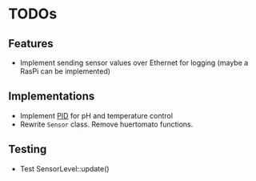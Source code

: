 # TODOs
## Features
* Implement sending sensor values over Ethernet for logging (maybe a RasPi can be implemented)
  
## Implementations
* Implement [PID](https://playground.arduino.cc/Code/PIDLibrary/) for pH and temperature control 
* Rewrite `Sensor` class. Remove huertomato functions.

## Testing
* Test SensorLevel::update()